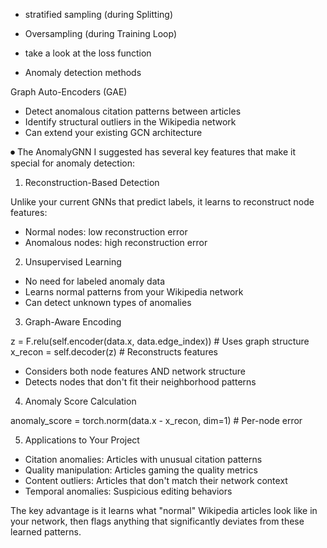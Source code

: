 - stratified sampling (during Splitting)
- Oversampling (during Training Loop)

- take a look at the loss function

- Anomaly detection methods 

Graph Auto-Encoders (GAE)
- Detect anomalous citation patterns between articles
- Identify structural outliers in the Wikipedia network
- Can extend your existing GCN architecture


⏺ The AnomalyGNN I suggested has several key features that make it special for anomaly detection:

  1. Reconstruction-Based Detection

  Unlike your current GNNs that predict labels, it learns to reconstruct node features:
  - Normal nodes: low reconstruction error
  - Anomalous nodes: high reconstruction error

  2. Unsupervised Learning

  - No need for labeled anomaly data
  - Learns normal patterns from your Wikipedia network
  - Can detect unknown types of anomalies

  3. Graph-Aware Encoding

  z = F.relu(self.encoder(data.x, data.edge_index))  # Uses graph structure
  x_recon = self.decoder(z)  # Reconstructs features
  - Considers both node features AND network structure
  - Detects nodes that don't fit their neighborhood patterns

  4. Anomaly Score Calculation

  anomaly_score = torch.norm(data.x - x_recon, dim=1)  # Per-node error

  5. Applications to Your Project

  - Citation anomalies: Articles with unusual citation patterns
  - Quality manipulation: Articles gaming the quality metrics
  - Content outliers: Articles that don't match their network context
  - Temporal anomalies: Suspicious editing behaviors

  The key advantage is it learns what "normal" Wikipedia articles look like in your network, then flags anything that significantly
  deviates from these learned patterns.